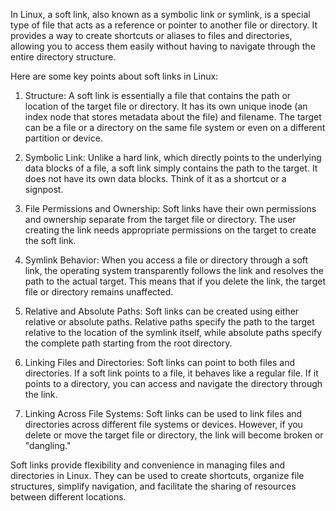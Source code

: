 In Linux, a soft link, also known as a symbolic link or symlink, is a special type of file that acts as a reference or pointer to another file or directory. It provides a way to create shortcuts or aliases to files and directories, allowing you to access them easily without having to navigate through the entire directory structure.

Here are some key points about soft links in Linux:

1. Structure: A soft link is essentially a file that contains the path or location of the target file or directory. It has its own unique inode (an index node that stores metadata about the file) and filename. The target can be a file or a directory on the same file system or even on a different partition or device.

2. Symbolic Link: Unlike a hard link, which directly points to the underlying data blocks of a file, a soft link simply contains the path to the target. It does not have its own data blocks. Think of it as a shortcut or a signpost.

3. File Permissions and Ownership: Soft links have their own permissions and ownership separate from the target file or directory. The user creating the link needs appropriate permissions on the target to create the soft link.

4. Symlink Behavior: When you access a file or directory through a soft link, the operating system transparently follows the link and resolves the path to the actual target. This means that if you delete the link, the target file or directory remains unaffected.

5. Relative and Absolute Paths: Soft links can be created using either relative or absolute paths. Relative paths specify the path to the target relative to the location of the symlink itself, while absolute paths specify the complete path starting from the root directory.

6. Linking Files and Directories: Soft links can point to both files and directories. If a soft link points to a file, it behaves like a regular file. If it points to a directory, you can access and navigate the directory through the link.

7. Linking Across File Systems: Soft links can be used to link files and directories across different file systems or devices. However, if you delete or move the target file or directory, the link will become broken or "dangling."

Soft links provide flexibility and convenience in managing files and directories in Linux. They can be used to create shortcuts, organize file structures, simplify navigation, and facilitate the sharing of resources between different locations.